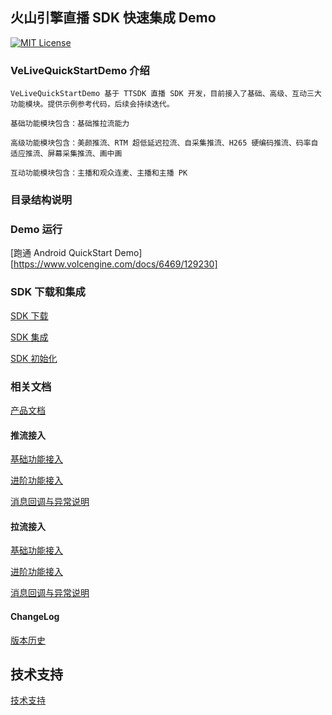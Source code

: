 ## 火山引擎直播 SDK 快速集成 Demo

[![MIT License](https://img.shields.io/badge/license-MIT-green.svg?style=flat)](https://raw.githubusercontent.com/volcengine/VeLiveQuickStartDemo/blob/master/Android/LICENSE)

### VeLiveQuickStartDemo 介绍

    VeLiveQuickStartDemo 基于 TTSDK 直播 SDK 开发，目前接入了基础、高级、互动三大功能模块。提供示例参考代码，后续会持续迭代。
    
    基础功能模块包含：基础推拉流能力
    
    高级功能模块包含：美颜推流、RTM 超低延迟拉流、自采集推流、H265 硬编码推流、码率自适应推流、屏幕采集推流、画中画
    
    互动功能模块包含：主播和观众连麦、主播和主播 PK

### 目录结构说明

### Demo 运行

[跑通 Android QuickStart Demo][https://www.volcengine.com/docs/6469/129230]

### SDK 下载和集成

[SDK 下载](https://www.volcengine.com/docs/6469/81447)

[SDK 集成](https://www.volcengine.com/docs/6469/81445)

[SDK 初始化](https://www.volcengine.com/docs/6469/119124)

### 相关文档

[产品文档](https://www.volcengine.com/docs/6469/76298)

#### 推流接入
[基础功能接入](https://www.volcengine.com/docs/6469/85694)

[进阶功能接入](https://www.volcengine.com/docs/6469/81475)

[消息回调与异常说明](https://www.volcengine.com/docs/6469/81478)

#### 拉流接入

[基础功能接入](https://www.volcengine.com/docs/6469/95393)

[进阶功能接入](https://www.volcengine.com/docs/6469/95391)

[消息回调与异常说明](https://www.volcengine.com/docs/6469/95392)

#### ChangeLog

[版本历史](https://www.volcengine.com/docs/6469/124692)

## 技术支持

[技术支持](https://www.volcengine.com/contact/product)
